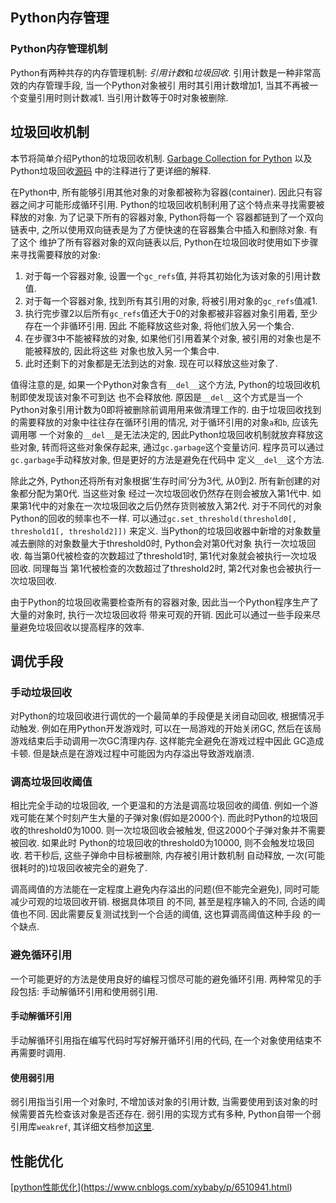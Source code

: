 
## Python内存管理

### Python内存管理机制

Python有两种共存的内存管理机制: *引用计数*和*垃圾回收*. 引用计数是一种非常高效的内存管理手段, 当一个Python对象被引 用时其引用计数增加1, 当其不再被一个变量引用时则计数减1. 当引用计数等于0时对象被删除.

## 垃圾回收机制

本节将简单介绍Python的垃圾回收机制. [Garbage Collection for Python](http://arctrix.com/nas/python/gc/) 以及Python垃圾回收[源码](http://svn.python.org/view/python/trunk/Modules/gcmodule.c?revision=81029&view=markup) 中的注释进行了更详细的解释.

在Python中, 所有能够引用其他对象的对象都被称为容器(container). 因此只有容器之间才可能形成循环引用. Python的垃圾回收机制利用了这个特点来寻找需要被释放的对象. 为了记录下所有的容器对象, Python将每一个 容器都链到了一个双向链表中, 之所以使用双向链表是为了方便快速的在容器集合中插入和删除对象. 有了这个 维护了所有容器对象的双向链表以后, Python在垃圾回收时使用如下步骤来寻找需要释放的对象:

1. 对于每一个容器对象, 设置一个`gc_refs`值, 并将其初始化为该对象的引用计数值.
2. 对于每一个容器对象, 找到所有其引用的对象, 将被引用对象的`gc_refs`值减1.
3. 执行完步骤2以后所有`gc_refs`值还大于0的对象都被非容器对象引用着, 至少存在一个非循环引用. 因此 不能释放这些对象, 将他们放入另一个集合.
4. 在步骤3中不能被释放的对象, 如果他们引用着某个对象, 被引用的对象也是不能被释放的, 因此将这些 对象也放入另一个集合中.
5. 此时还剩下的对象都是无法到达的对象. 现在可以释放这些对象了.

值得注意的是, 如果一个Python对象含有`__del__`这个方法, Python的垃圾回收机制即使发现该对象不可到达 也不会释放他. 原因是`__del__`这个方式是当一个Python对象引用计数为0即将被删除前调用用来做清理工作的. 由于垃圾回收找到的需要释放的对象中往往存在循环引用的情况, 对于循环引用的对象`a`和`b`, 应该先调用哪 一个对象的`__del__`是无法决定的, 因此Python垃圾回收机制就放弃释放这些对象, 转而将这些对象保存起来, 通过`gc.garbage`这个变量访问. 程序员可以通过`gc.garbage`手动释放对象, 但是更好的方法是避免在代码中 定义`__del__`这个方法.

除此之外, Python还将所有对象根据’生存时间’分为3代, 从0到2. 所有新创建的对象都分配为第0代. 当这些对象 经过一次垃圾回收仍然存在则会被放入第1代中. 如果第1代中的对象在一次垃圾回收之后仍然存货则被放入第2代. 对于不同代的对象Python的回收的频率也不一样. 可以通过`gc.set_threshold(threshold0[, threshold1[, threshold2]])` 来定义. 当Python的垃圾回收器中新增的对象数量减去删除的对象数量大于threshold0时, Python会对第0代对象 执行一次垃圾回收. 每当第0代被检查的次数超过了threshold1时, 第1代对象就会被执行一次垃圾回收. 同理每当 第1代被检查的次数超过了threshold2时, 第2代对象也会被执行一次垃圾回收.

由于Python的垃圾回收需要检查所有的容器对象, 因此当一个Python程序生产了大量的对象时, 执行一次垃圾回收将 带来可观的开销. 因此可以通过一些手段来尽量避免垃圾回收以提高程序的效率.

## 调优手段

### 手动垃圾回收

对Python的垃圾回收进行调优的一个最简单的手段便是关闭自动回收, 根据情况手动触发. 例如在用Python开发游戏时, 可以在一局游戏的开始关闭GC, 然后在该局游戏结束后手动调用一次GC清理内存. 这样能完全避免在游戏过程中因此 GC造成卡顿. 但是缺点是在游戏过程中可能因为内存溢出导致游戏崩溃.

### 调高垃圾回收阈值

相比完全手动的垃圾回收, 一个更温和的方法是调高垃圾回收的阈值. 例如一个游戏可能在某个时刻产生大量的子弹对象(假如是2000个). 而此时Python的垃圾回收的threshold0为1000. 则一次垃圾回收会被触发, 但这2000个子弹对象并不需要被回收. 如果此时 Python的垃圾回收的threshold0为10000, 则不会触发垃圾回收. 若干秒后, 这些子弹命中目标被删除, 内存被引用计数机制 自动释放, 一次(可能很耗时的)垃圾回收被完全的避免了.

调高阈值的方法能在一定程度上避免内存溢出的问题(但不能完全避免), 同时可能减少可观的垃圾回收开销. 根据具体项目 的不同, 甚至是程序输入的不同, 合适的阈值也不同. 因此需要反复测试找到一个合适的阈值, 这也算调高阈值这种手段 的一个缺点.

### 避免循环引用

一个可能更好的方法是使用良好的编程习惯尽可能的避免循环引用. 两种常见的手段包括: 手动解循环引用和使用弱引用.

#### 手动解循环引用

手动解循环引用指在编写代码时写好解开循环引用的代码, 在一个对象使用结束不再需要时调用.

#### 使用弱引用

弱引用指当引用一个对象时, 不增加该对象的引用计数, 当需要使用到该对象的时候需要首先检查该对象是否还存在. 弱引用的实现方式有多种, Python自带一个弱引用库`weakref`, 其详细文档参加[这里](https://docs.python.org/2/library/weakref.html). 

## 性能优化

[[python性能优化](https://www.cnblogs.com/xybaby/p/6510941.html)](https://www.cnblogs.com/xybaby/p/6510941.html)
